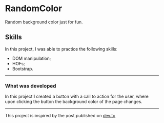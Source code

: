 # RandomColor

Random background color just for fun.

## Skills

In this project, I was able to practice the following skills:

- DOM manipulation;
- HOFs;
- Bootstrap.

---

### What was developed

In this project I created a button with a call to action for the user, where upon clicking the button the background color of the page changes.

---

This project is inspired by the post published on [dev.to](https://dev.to/codefoxx/25-beginner-javascript-project-ideas-3m9h)

